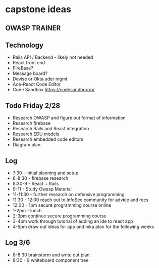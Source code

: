 # capstone ideas
## OWASP TRAINER

## Technology

* Rails API / Backend - likely not needed
* React front end
* FireBase?
* Message board?
* Devise or Okta uder mgmt
* Ace-React Code Editor
* Code Sandbox https://codesandbox.io/


## Todo Friday 2/28

* Research OWASP and figure out format of information
* Research firebase
* Research Rails and React integration
* Research EDU models
* Research embedded code editors
* Diagram plan

## Log

* 7:30 - initial planning and setup
* 8-8:30 - firebase research
* 8:30-9 - React + Rails 
* 9-11 - Study Owasp Material
* 11-11:30 - further research on defensive programming 
* 11:30 - 12:00 reach out to InfoSec community for advice and recs
* 12:00 - 1pm secure programming course online
* 1-2pm - lunch
* 2-3pm continue secure programming course
* 3-4pm work through tutorial of adding an ide to react app
* 4-5pm draw out ideas for app and mka plan for the following weeks


## Log 3/6
 * 8-8:30 brainstorm and write out plan.
 * 8:30 - 9 whiteboard component tree
  